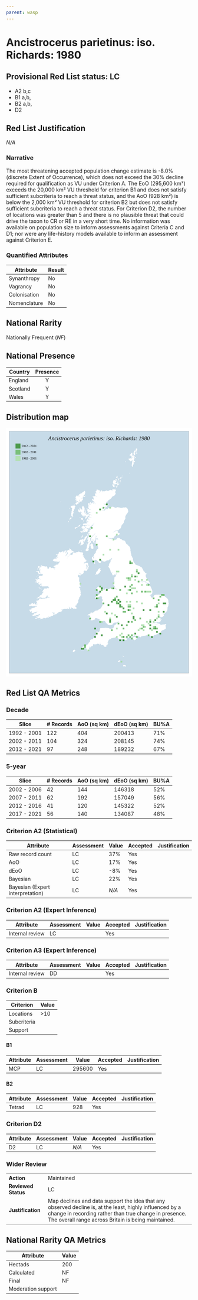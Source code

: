```yaml
---
parent: wasp
---
```


# Ancistrocerus parietinus: iso. Richards: 1980

## Provisional Red List status: LC
- A2 b,c
- B1 a,b, 
- B2 a,b, 
- D2

## Red List Justification
*N/A*
### Narrative


The most threatening accepted population change estimate is -8.0% (discrete Extent of Occurrence), which does not exceed the 30% decline required for qualification as VU under Criterion A. The EoO (295,600 km²) exceeds the 20,000 km² VU threshold for criterion B1 and does not satisfy sufficient subcriteria to reach a threat status, and the AoO (928 km²) is below the 2,000 km² VU threshold for criterion B2 but does not satisfy sufficient subcriteria to reach a threat status. For Criterion D2, the number of locations was greater than 5 and there is no plausible threat that could drive the taxon to CR or RE in a very short time. No information was available on population size to inform assessments against Criteria C and D1; nor were any life-history models available to inform an assessment against Criterion E.
### Quantified Attributes
|Attribute|Result|
|---|---|
|Synanthropy|No|
|Vagrancy|No|
|Colonisation|No|
|Nomenclature|No|


## National Rarity
Nationally Frequent (*NF*)

## National Presence
|Country|Presence
|---|:-:|
|England|Y|
|Scotland|Y|
|Wales|Y|


## Distribution map
![](../map/602.svg)

## Red List QA Metrics
### Decade
| Slice | # Records | AoO (sq km) | dEoO (sq km) |BU%A |
|---|---|---|---|---|
|1992 - 2001|122|404|200413|71%|
|2002 - 2011|104|324|208145|74%|
|2012 - 2021|97|248|189232|67%|
### 5-year
| Slice | # Records | AoO (sq km) | dEoO (sq km) |BU%A |
|---|---|---|---|---|
|2002 - 2006|42|144|146318|52%|
|2007 - 2011|62|192|157049|56%|
|2012 - 2016|41|120|145322|52%|
|2017 - 2021|56|140|134087|48%|
### Criterion A2 (Statistical)
|Attribute|Assessment|Value|Accepted|Justification
|---|---|---|---|---|
|Raw record count|LC|37%|Yes||
|AoO|LC|17%|Yes||
|dEoO|LC|-8%|Yes||
|Bayesian|LC|22%|Yes||
|Bayesian (Expert interpretation)|LC|*N/A*|Yes||
### Criterion A2 (Expert Inference)
|Attribute|Assessment|Value|Accepted|Justification
|---|---|---|---|---|
|Internal review|LC||Yes||
### Criterion A3 (Expert Inference)
|Attribute|Assessment|Value|Accepted|Justification
|---|---|---|---|---|
|Internal review|DD||Yes||
### Criterion B
|Criterion| Value|
|---|---|
|Locations|>10|
|Subcriteria||
|Support||
#### B1
|Attribute|Assessment|Value|Accepted|Justification
|---|---|---|---|---|
|MCP|LC|295600|Yes||
#### B2
|Attribute|Assessment|Value|Accepted|Justification
|---|---|---|---|---|
|Tetrad|LC|928|Yes||
### Criterion D2
|Attribute|Assessment|Value|Accepted|Justification
|---|---|---|---|---|
|D2|LC|*N/A*|Yes||
### Wider Review
|  |  |
|---|---|
|**Action**|Maintained|
|**Reviewed Status**|LC|
|**Justification**|Map declines and data support the idea that any observed decline is, at the least, highly influenced by a change in recording rather than true change in presence. The overall range across Britain is being maintained.|


## National Rarity QA Metrics
|Attribute|Value|
|---|---|
|Hectads|200|
|Calculated|NF|
|Final|NF|
|Moderation support||


